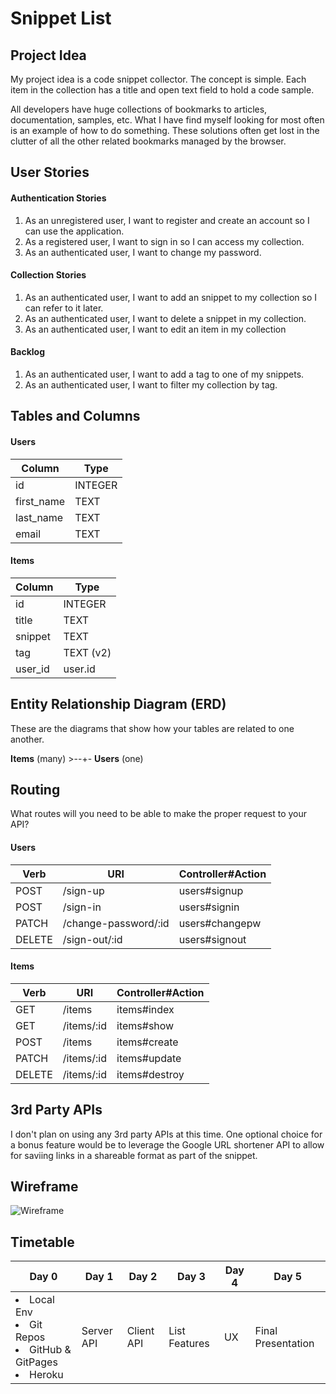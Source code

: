 # Snippet List

## Project Idea

My project idea is a code snippet collector. The concept is simple. Each item in the collection has a title and open text field to hold a code sample.

All developers have huge collections of bookmarks to articles, documentation, samples, etc. What I have find myself looking for most often is an example of how to do something. These solutions often get lost in the clutter of all the other related bookmarks managed by the browser.

## User Stories

#### Authentication Stories
1. As an unregistered user, I want to register and create an account so I can use the application.
1. As a registered user, I want to sign in so I can access my collection.
1. As an authenticated user, I want to change my password.

#### Collection Stories
1. As an authenticated user, I want to add an snippet to my collection so I can refer to it later.
1. As an authenticated user, I want to delete a snippet in my collection.
1. As an authenticated user, I want to edit an item in my collection

#### Backlog
1. As an authenticated user, I want to add a tag to one of my snippets.
1. As an authenticated user, I want to filter my collection by tag.

## Tables and Columns

#### Users
| Column     | Type    |
|------------|---------|
| id         | INTEGER |
| first_name | TEXT    |
| last_name  | TEXT    |
| email      | TEXT    |

#### Items
| Column     | Type     |
|------------|-----------|
| id         | INTEGER   |
| title      | TEXT      |
| snippet    | TEXT      |
| tag        | TEXT (v2) |
| user_id    | user.id   |


## Entity Relationship Diagram (ERD)

These are the diagrams that show how your tables are related to one another.

**Items** (many) >--+- **Users** (one)


## Routing

What routes will you need to be able to make the proper request to your API?

#### Users

| Verb   | URI                  | Controller#Action |
|--------|----------------------|-------------------|
| POST   | /sign-up             | users#signup      |
| POST   | /sign-in             | users#signin      |
| PATCH  | /change-password/:id | users#changepw    |
| DELETE | /sign-out/:id        | users#signout     |

#### Items
| Verb   | URI        | Controller#Action |
|--------|------------|-------------------|
| GET    | /items     | items#index       |
| GET    | /items/:id | items#show        |
| POST   | /items     | items#create      |
| PATCH  | /items/:id | items#update      |
| DELETE | /items/:id | items#destroy     |


## 3rd Party APIs

I don't plan on using any 3rd party APIs at this time. One optional choice for a bonus feature would be to leverage the Google URL shortener API to allow for saviing links in a shareable format as part of the snippet.

## Wireframe
![Wireframe](https://s3.amazonaws.com/pliddy-ga/snippet-list/snippet-list.png)


## Timetable

| Day 0             | Day 1      | Day 2      | Day 3         | Day 4 | Day 5              |
|-------------------|------------|------------|---------------|-------|--------------------|
| <li>Local Env<li>Git Repos<li>GitHub & GitPages<li>Heroku | Server API | Client API | List Features | UX    | Final Presentation |
